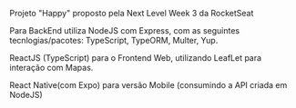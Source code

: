 Projeto "Happy" proposto pela Next Level Week 3 da RocketSeat

Para BackEnd utiliza NodeJS com Express, com as seguintes tecnlogias/pacotes: TypeScript, TypeORM, Multer, Yup.

ReactJS (TypeScript) para o Frontend Web, utilizando LeafLet para interação com Mapas.

React Native(com Expo) para versão Mobile (consumindo a API criada em NodeJS)
